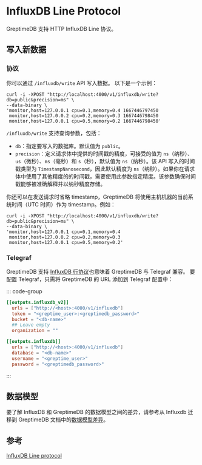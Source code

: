 # InfluxDB Line Protocol

GreptimeDB 支持 HTTP InfluxDB Line 协议。

## 写入新数据

### 协议

你可以通过 `/influxdb/write` API 写入数据。
以下是一个示例：

```shell
curl -i -XPOST "http://localhost:4000/v1/influxdb/write?db=public&precision=ms" \
--data-binary \
'monitor,host=127.0.0.1 cpu=0.1,memory=0.4 1667446797450
 monitor,host=127.0.0.2 cpu=0.2,memory=0.3 1667446798450
 monitor,host=127.0.0.1 cpu=0.5,memory=0.2 1667446798450'
```

`/influxdb/write` 支持查询参数，包括：

* `db`：指定要写入的数据库。默认值为 `public`。
* `precision`：定义请求体中提供的时间戳的精度，可接受的值为 `ns`（纳秒）、`us`（微秒）、`ms`（毫秒）和 `s`（秒），默认值为 `ns`（纳秒）。该 API 写入的时间戳类型为 `TimestampNanosecond`，因此默认精度为 `ns`（纳秒）。如果你在请求体中使用了其他精度的的时间戳，需要使用此参数指定精度。该参数确保时间戳能够被准确解释并以纳秒精度存储。

你还可以在发送请求时省略 timestamp，GreptimeDB 将使用主机机器的当前系统时间（UTC 时间）作为 timestamp。例如：

```shell
curl -i -XPOST "http://localhost:4000/v1/influxdb/write?db=public&precision=ms" \
--data-binary \
'monitor,host=127.0.0.1 cpu=0.1,memory=0.4
 monitor,host=127.0.0.2 cpu=0.2,memory=0.3
 monitor,host=127.0.0.1 cpu=0.5,memory=0.2'
```

### Telegraf

GreptimeDB 支持 [InfluxDB 行协议](../for-iot/influxdb-line-protocol.md)也意味着 GreptimeDB 与 Telegraf 兼容。
要配置 Telegraf，只需将 GreptimeDB 的 URL 添加到 Telegraf 配置中：

::: code-group

```toml [InfluxDB line protocol v2]
[[outputs.influxdb_v2]]
  urls = ["http://<host>:4000/v1/influxdb"]
  token = "<greptime_user>:<greptimedb_password>"
  bucket = "<db-name>"
  ## Leave empty
  organization = ""
```

```toml [InfluxDB line protocol v1]
[[outputs.influxdb]]
  urls = ["http://<host>:4000/v1/influxdb"]
  database = "<db-name>"
  username = "<greptime_user>"
  password = "<greptimedb_password>"
```

:::

## 数据模型

要了解 InfluxDB 和 GreptimeDB 的数据模型之间的差异，请参考从 Influxdb 迁移到 GreptimeDB 文档中的[数据模型差异](/user-guide/migrate-to-greptimedb/migrate-from-influxdb.md#数据模型的区别)。

## 参考

[InfluxDB Line protocol](https://docs.influxdata.com/influxdb/v2.7/reference/syntax/line-protocol/)

